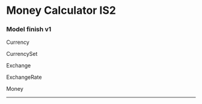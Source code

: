Money Calculator IS2
===============
<h3>Model finish v1</h3>
<p>Currency</p>
<p>CurrencySet</p>
<p>Exchange</p>
<p>ExchangeRate</p>
<p>Money</p>
<hr/>
